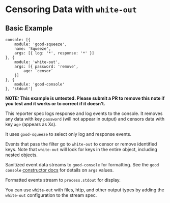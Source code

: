 # Censoring Data with `white-out`

## Basic Example

```
console: [{
    module: 'good-squeeze',
    name: 'Squeeze',
    args: [{ log: '*', response: '*' }]
}, {
    module: 'white-out',
    args: [{ password: 'remove',
        age: `censor`
    }]
}, {
    module: 'good-console'
}, 'stdout']
```

**NOTE: This example is untested. Please submit a PR to remove this note if you test and it works or to correct if it doesn't.**

This reporter spec logs response and log events to the console. It removes any data with key `password` (will not appear in output) and censors data with key `age` (appears as Xs).

It uses `good-squeeze` to select only log and response events.

Events that pass the filter go to `white-out` to censor or remove identified keys. Note that `white-out` will look for keys in the entire object, including nested objects.

Sanitized event data streams to `good-console` for formatting. See the `good console` [constructor docs](https://github.com/hapijs/good-console#new-goodconsoleconfig) for details on `args` values.

Formatted events stream to `process.stdout` for display.

You can use `white-out` with files, http, and other output types by adding the `white-out` configuration to the stream spec.